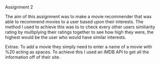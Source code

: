Assignment 2

The aim of this assignment was to make a movie recommender that was able to recommend movies to a user based upon their interests.
The method I used to achieve this was to to check every other users similiarity rating by multiplying their ratings together to see
how high they were, the highest would be the user who would have similar interests. 

Extras: To add a movie they simply need to enter a name of a movie with %20 acting as spaces. To achieve this I used an IMDB API to get 
all the information off of their site.
